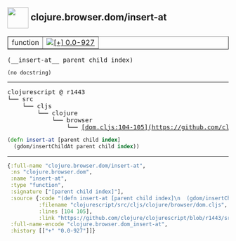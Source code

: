 ## <img width="48px" valign="middle" src="http://i.imgur.com/Hi20huC.png"> clojure.browser.dom/insert-at

 <table border="1">
<tr>
<td>function</td>
<td><a href="https://github.com/cljsinfo/api-refs/tree/0.0-927"><img valign="middle" alt="[+] 0.0-927" src="https://img.shields.io/badge/+-0.0--927-lightgrey.svg"></a> </td>
</tr>
</table>

 <samp>
(__insert-at__ parent child index)<br>
</samp>

```
(no docstring)
```

---

 <pre>
clojurescript @ r1443
└── src
    └── cljs
        └── clojure
            └── browser
                └── <ins>[dom.cljs:104-105](https://github.com/clojure/clojurescript/blob/r1443/src/cljs/clojure/browser/dom.cljs#L104-L105)</ins>
</pre>

```clj
(defn insert-at [parent child index]
  (gdom/insertChildAt parent child index))
```


---

```clj
{:full-name "clojure.browser.dom/insert-at",
 :ns "clojure.browser.dom",
 :name "insert-at",
 :type "function",
 :signature ["[parent child index]"],
 :source {:code "(defn insert-at [parent child index]\n  (gdom/insertChildAt parent child index))",
          :filename "clojurescript/src/cljs/clojure/browser/dom.cljs",
          :lines [104 105],
          :link "https://github.com/clojure/clojurescript/blob/r1443/src/cljs/clojure/browser/dom.cljs#L104-L105"},
 :full-name-encode "clojure.browser.dom_insert-at",
 :history [["+" "0.0-927"]]}

```
